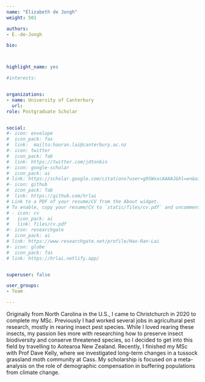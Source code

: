 ```yaml
---
name: "Elizabeth de Jongh"
weight: 501

authors: 
- E.-de-Jongh

bio: 



highlight_name: yes

#interests:


organizations:
- name: University of Canterbury
  url: 
role: Postgraduate Scholar


social:
#- icon: envelope
#  icon_pack: fas
#  link:  mailto:haoran.lai@canterbury.ac.nz 
#- icon: twitter
#  icon_pack: fab
#  link: https://twitter.com/jdtonkin
#- icon: google-scholar
#  icon_pack: ai
# link: https://scholar.google.com/citations?user=g9SWxxcAAAAJ&hl=en&oi=ao
#- icon: github
#  icon_pack: fab
#  link: https://github.com/hrlai
# Link to a PDF of your resume/CV from the About widget.
# To enable, copy your resume/CV to `static/files/cv.pdf` and uncomment the lines below.  
# - icon: cv
#   icon_pack: ai
#   link: files/cv.pdf
#- icon: researchgate
#  icon_pack: ai
# link: https://www.researchgate.net/profile/Hao-Ran-Lai
#- icon: globe
#  icon_pack: fas
# link: https://hrlai.netlify.app/


superuser: false

user_groups:
- Team

---
```

 

Originally from North Carolina in the U.S., I came to Christchurch in 2020 to complete my MSc. Previously I had worked several jobs in agricultural pest research, mostly in rearing insect pest species. While I loved rearing these insects, my passion lies more with researching how to preserve insect biodiversity and conserve threatened species, so I decided to get into this field by travelling to Aotearoa New Zealand. Recently, I finished my MSc with Prof Dave Kelly, where we investigated long-term changes in a tussock grassland moth community at Cass. My scholarship is focused on a meta-analysis on the role of demographic compensation in buffering populations from climate change. 
